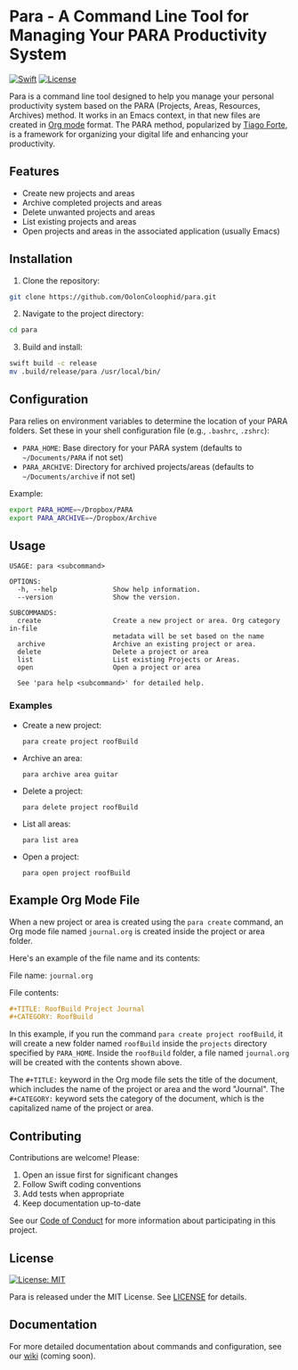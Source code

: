 # Para - A Command Line Tool for Managing Your PARA Productivity System

[![Swift](https://img.shields.io/badge/Swift-5.6-orange.svg)](https://swift.org)
[![License](https://img.shields.io/badge/License-MIT-blue.svg)](https://opensource.org/licenses/MIT)

Para is a command line tool designed to help you manage your personal productivity system based on the PARA (Projects, Areas, Resources, Archives) method. It works in an Emacs context, in that new files are created in [Org mode](https://orgmode.org) format. The PARA method, popularized by [Tiago Forte](https://fortelabs.com), is a framework for organizing your digital life and enhancing your productivity.

## Features

- Create new projects and areas
- Archive completed projects and areas
- Delete unwanted projects and areas
- List existing projects and areas
- Open projects and areas in the associated application (usually Emacs)

## Installation

1. Clone the repository:

```bash
git clone https://github.com/OolonColoophid/para.git
```

2. Navigate to the project directory:

```bash
cd para
```

3. Build and install:

```bash
swift build -c release
mv .build/release/para /usr/local/bin/
```

## Configuration

Para relies on environment variables to determine the location of your PARA folders. Set these in your shell configuration file (e.g., `.bashrc`, `.zshrc`):

- `PARA_HOME`: Base directory for your PARA system (defaults to `~/Documents/PARA` if not set)
- `PARA_ARCHIVE`: Directory for archived projects/areas (defaults to `~/Documents/archive` if not set)

Example:
```bash
export PARA_HOME=~/Dropbox/PARA
export PARA_ARCHIVE=~/Dropbox/Archive
```

## Usage

```
USAGE: para <subcommand>

OPTIONS:
  -h, --help              Show help information.
  --version               Show the version.

SUBCOMMANDS:
  create                  Create a new project or area. Org category in-file
                          metadata will be set based on the name
  archive                 Archive an existing project or area.
  delete                  Delete a project or area
  list                    List existing Projects or Areas.
  open                    Open a project or area

  See 'para help <subcommand>' for detailed help.
```

### Examples

- Create a new project:
  ```
  para create project roofBuild
  ```

- Archive an area:
  ```
  para archive area guitar
  ```

- Delete a project:
  ```
  para delete project roofBuild
  ```

- List all areas:
  ```
  para list area
  ```

- Open a project:
  ```
  para open project roofBuild
  ```

## Example Org Mode File

When a new project or area is created using the `para create` command, an Org mode file named `journal.org` is created inside the project or area folder.

Here's an example of the file name and its contents:

File name: `journal.org`

File contents:

```orgmode
#+TITLE: RoofBuild Project Journal
#+CATEGORY: RoofBuild
```

In this example, if you run the command `para create project roofBuild`, it will create a new folder named `roofBuild` inside the `projects` directory specified by `PARA_HOME`. Inside the `roofBuild` folder, a file named `journal.org` will be created with the contents shown above.

The `#+TITLE:` keyword in the Org mode file sets the title of the document, which includes the name of the project or area and the word "Journal". The `#+CATEGORY:` keyword sets the category of the document, which is the capitalized name of the project or area.

## Contributing

Contributions are welcome! Please:

1. Open an issue first for significant changes
2. Follow Swift coding conventions
3. Add tests when appropriate
4. Keep documentation up-to-date

See our [Code of Conduct](CODE_OF_CONDUCT.md) for more information about participating in this project.

## License

[![License: MIT](https://img.shields.io/badge/License-MIT-blue.svg)](LICENSE)

Para is released under the MIT License. See [LICENSE](LICENSE) for details.

## Documentation

For more detailed documentation about commands and configuration, see our [wiki](#) (coming soon).
